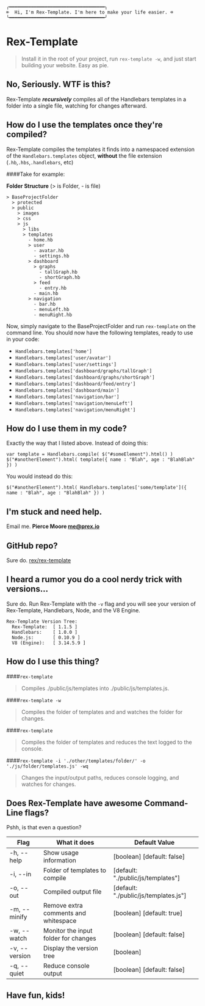 ````
╭━━━━━━━━━━━━━━━━━━━━━━━━━━━━━━━━━━━╮
⌦  Hi, I'm Rex-Template. I'm here to make your life easier. ⌫
╰━━━━━━━━━━━━━━━━━━━━━━━━━━━━━━━━━━━╯
````

Rex-Template
===

> Install it in the root of your project, run `rex-template -w`, and just start building your website. Easy as pie.


No, Seriously. WTF is this?
---
Rex-Template ***recursively*** compiles all of the Handlebars templates in a folder into a single file, watching for changes afterward.

How do I use the templates once they're compiled?
---
Rex-Template compiles the templates it finds into a namespaced extension of the `Handlebars.templates` object, **without** the file extension (`.hb`,`.hbs`,`.handlebars`, etc)

####Take for example:

**Folder Structure** (> is Folder, - is file)
````
> BaseProjectFolder
  > protected
  > public
    > images
    > css
    > js
      > libs
      > templates
        - home.hb
        > user
          - avatar.hb
          - settings.hb
        > dashboard
          > graphs
            - tallGraph.hb
            - shortGraph.hb
          > feed
            - entry.hb
          - main.hb
        > navigation
          - bar.hb
          - menuLeft.hb
          - menuRight.hb
````

Now, simply navigate to the BaseProjectFolder and run `rex-template` on the command line. 
You should now have the following templates, ready to use in your code:

* `Handlebars.templates['home']`
* `Handlebars.templates['user/avatar']`
* `Handlebars.templates['user/settings']`
* `Handlebars.templates['dashboard/graphs/tallGraph']`
* `Handlebars.templates['dashboard/graphs/shortGraph']`
* `Handlebars.templates['dashboard/feed/entry']`
* `Handlebars.templates['dashboard/main']`
* `Handlebars.templates['navigation/bar']`
* `Handlebars.templates['navigation/menuLeft']`
* `Handlebars.templates['navigation/menuRight']`

How do I use them in my code?
---
Exactly the way that I listed above. Instead of doing this:

````
var template = Handlebars.compile( $("#someElement").html() )
$("#anotherElement").html( template({ name : "Blah", age : "BlahBlah" }) )  
````

You would instead do this:

````
$("#anotherElement").html( Handlebars.templates['some/template']({ name : "Blah", age : "BlahBlah" }) )  
````

I'm stuck and need help.
---
Email me. **Pierce Moore <me@prex.io>**

GitHub repo?
---
Sure do. [rex/rex-template](https://github.com/rex/rex-template)

I heard a rumor you do a cool nerdy trick with versions...
---
Sure do. Run Rex-Template with the `-v` flag and you will see your version of Rex-Template, Handlebars, Node, and the V8 Engine.

````
Rex-Template Version Tree:  
  Rex-Template:  [ 1.1.5 ]  
  Handlebars:    [ 1.0.0 ]  
  Node.js:       [ 0.10.9 ]  
  V8 (Engine):   [ 3.14.5.9 ]  
````

How do I use this thing?
---

####`rex-template`
    
> Compiles ./public/js/templates into ./public/js/templates.js.

####`rex-template -w`
     
> Compiles the folder of templates and and watches the folder for changes.

####`rex-template`
     
> Compiles the folder of templates and reduces the text logged to the console.

####`rex-template -i './other/templates/folder/' -o './js/folder/templates.js' -wq`
     
> Changes the input/output paths, reduces console logging, and watches for changes.

Does Rex-Template have awesome Command-Line flags?
---

Pshh, is that even a question?

Flag    | What it does  |  Default Value
--------|---------------|--------------
  -h, --help    |  Show usage information   | [boolean]  [default: false]
  -i, --in     |  Folder of templates to compile   | [default: "./public/js/templates"]
  -o, --out    |   Compiled output file             | [default: "./public/js/templates.js"]
  -m, --minify |   Remove extra comments and whitespace | [boolean]  [default: true]
  -w, --watch  |   Monitor the input folder for changes | [boolean]  [default: false]
  -v, --version | Display the version tree       | [boolean]
  -q, --quiet |   Reduce console output        |   [boolean]  [default: false]

Have fun, kids!
---
